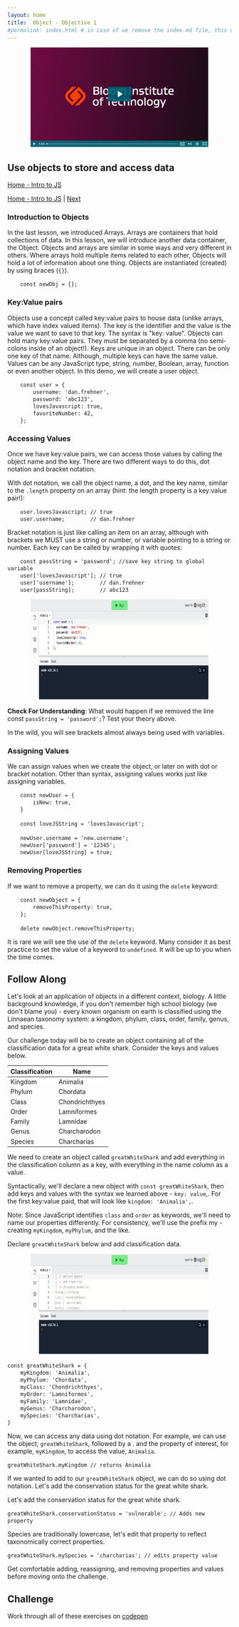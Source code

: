 ```yaml
---
layout: home
title:  Object - Objective 1 
#permalink: index.html # in case of we remove the index.md file, this doc will be the index page
---
```


<div class="row">
<div class="columnStmt" markdown="1">

<p align="center" ><a href="https://bloomtech-1.wistia.com/medias/foj6wqpm3f" >
<img src="../Objects/img/Video_clip.png" width="400" height="225" style="width: 400px; height: 225px;"></a></p> 

##  Use objects to store and access data  

[Home - Intro to JS](../README.md) 

[Home - Intro to JS](../README.md)  | [Next](./Object_2.md)

### **Introduction to Objects**

In the last lesson, we introduced Arrays. Arrays are containers that hold collections of data. In this lesson, we will introduce another data container, the Object. Objects and arrays are similar in some ways and very different in others. Where arrays hold multiple items related to each other, Objects will hold a lot of information about one thing. Objects are instantiated (created) by using braces (`{}`).

```
    const newObj = {};
```

### **Key:Value pairs**

Objects use a concept called key:value pairs to house data (unlike arrays, which have index valued items). The key is the identifier and the value is the value we want to save to that key. The syntax is "key: value". Objects can hold many key:value pairs. They must be separated by a comma (no semi-colons inside of an object!). Keys are unique in an object. There can be only one key of that name. Although, multiple keys can have the same value. Values can be any JavaScript type, string, number, Boolean, array, function or even another object. In this demo, we will create a user object.

```
    const user = {
        username: 'dan.frehner',
        password: 'abc123',
        lovesJavascript: true,
        favoriteNumber: 42,
    };
```

### **Accessing Values**

Once we have key:value pairs, we can access those values by calling the object name and the key. There are two different ways to do this, dot notation and bracket notation.

With dot notation, we call the object name, a dot, and the key name, similar to the `.length` property on an array (hint: the length property is a key:value pair!):

```
    user.lovesJavascript; // true
    user.username;        // dan.frehner
```

Bracket notation is just like calling an item on an array, although with brackets we MUST use a string or number, or variable pointing to a string or number. Each key can be called by wrapping it with quotes:

```
    const passString = 'password'; //save key string to global variable
    user['lovesJavascript']; // true
    user['username'];        // dan.frehner
    user[passString];        // abc123
```

<p align="center" ><a href="https://repl.it/@sunjieming/Objects?lite=true" >
<img src="../Objects/img/replit_12411.png" width="400" height="225" style="width: 400px; height: 225px;"></a></p> 

**Check For Understanding**: What would happen if we removed the line const `passString = 'password';`? Test your theory above.

In the wild, you will see brackets almost always being used with variables.

### **Assigning Values**

We can assign values when we create the object, or later on with dot or bracket notation. Other than syntax, assigning values works just like assigning variables.

```
    const newUser = {
        isNew: true,
    }

    const loveJSString = 'lovesJavascript';

    newUser.username = 'new.username';
    newUser['password'] = '12345';
    newUser[loveJSString] = true;
```

### **Removing Properties**

If we want to remove a property, we can do it using the `delete` keyword:

```
    const newObject = {
        removeThisProperty: true,
    };

    delete newObject.removeThisProperty;
```

It is rare we will see the use of the `delete` keyword. Many consider it as best practice to set the value of a keyword to `undefined`. It will be up to you when the time comes.

## Follow Along

Let's look at an application of objects in a different context, biology. A little background knowledge, if you don't remember high school biology (we don't blame you) - every known organism on earth is classified using the Linnaean taxonomy system: a kingdom, phylum, class, order, family, genus, and species.

Our challenge today will be to create an object containing all of the classification data for a great white shark. Consider the keys and values below.

| Classification    |  Name      |
| ----------------- | ---------- |
| Kingdom	        |   Animalia |
| Phylum	        |  Chordata  |
| Class	            | Chondrichthyes |
|   Order	        |   Lamniformes |
|   Family          |	Lamnidae |
|   Genus	        | Charcharodon |
|   Species         | Charcharias |

We need to create an object called `greatWhiteShark` and add everything in the classification column as a key, with everything in the name column as a value.

Syntactically, we'll declare a new object with `const greatWhiteShark`, then add keys and values with the syntax we learned above - `key: value`,. For the first key:value paid, that will look like `kingdom: 'Animalia',`.

Note: Since JavaScript identifies `class` and `order` as keywords, we'll need to name our properties differently. For consistency, we'll use the prefix my - creating `myKingdom`, `myPhylum`, and the like.

Declare `greatWhiteShark` below and add classification data.

<p align="center" ><a href="https://repl.it/@sunjieming/Animal-Kingdom-I?lite=true" >
<img src="../Objects/img/repiit_12412.png" width="400" height="225" style="width: 400px; height: 225px;"></a></p> 

```
const greatWhiteShark = {
    myKingdom: 'Animalia',
    myPhylum: 'Chordata',
    myClass: 'Chondrichthyes',
    myOrder: 'Lamniformes',
    myFamily: 'Lamnidae',
    myGenus: 'Charcharodon',
    mySpecies: 'Charcharias',
}
```

Now, we can access any data using dot notation. For example, we can use the object, `greatWhiteShark`, followed by a . and the property of interest, for example, `myKingdom`, to access the value, `Animalia`.

```
greatWhiteShark.myKingdom // returns Animalia
```

If we wanted to add to our `greatWhiteShark` object, we can do so using dot notation. Let's add the conservation status for the great white shark.

Let's add the conservation status for the great white shark.

```
greatWhiteShark.conservationStatus = 'vulnerable'; // Adds new property
```

Species are traditionally lowercase, let's edit that property to reflect taxonomically correct properties.

```
greatWhiteShark.mySpecies = 'charcharias'; // edits property value
```

Get comfortable adding, reassigning, and removing properties and values before moving onto the challenge.

## Challenge

Work through all of these exercises on [codepen](https://codepen.io/BloomTech/pen/gBXdEe)



</div>
</div>